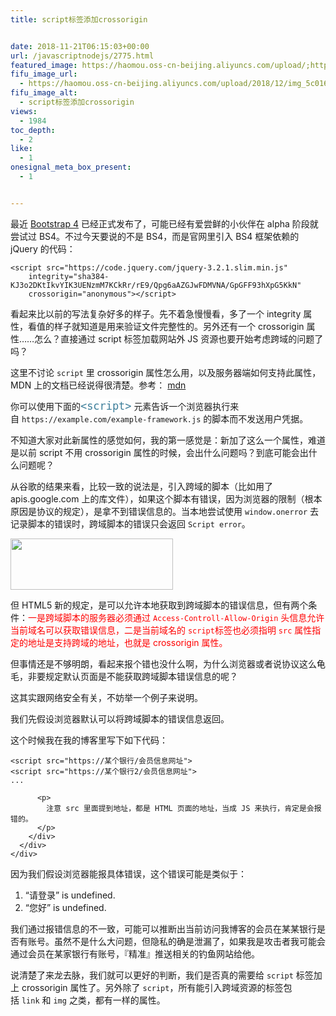 ```yaml
---
title: script标签添加crossorigin


date: 2018-11-21T06:15:03+00:00
url: /javascriptnodejs/2775.html
featured_image: https://haomou.oss-cn-beijing.aliyuncs.com/upload/;https://haomou.oss-cn-beijing.aliyuncs.com/upload/2018/12/img_5c0167d35f0b0.png
fifu_image_url:
  - https://haomou.oss-cn-beijing.aliyuncs.com/upload/2018/12/img_5c0167d35f0b0.png
fifu_image_alt:
  - script标签添加crossorigin
views:
  - 1984
toc_depth:
  - 2
like:
  - 1
onesignal_meta_box_present:
  - 1


---
```

最近 <a href="https://getbootstrap.com/" target="_blank" rel="noopener noreferrer">Bootstrap 4</a> 已经正式发布了，可能已经有爱尝鲜的小伙伴在 alpha 阶段就尝试过 BS4。不过今天要说的不是 BS4，而是官网里引入 BS4 框架依赖的 jQuery 的代码：

<pre class="pure-highlightjs"><code class="null">&lt;script src="https://code.jquery.com/jquery-3.2.1.slim.min.js"
    integrity="sha384-KJ3o2DKtIkvYIK3UENzmM7KCkRr/rE9/Qpg6aAZGJwFDMVNA/GpGFF93hXpG5KkN"
    crossorigin="anonymous"&gt;&lt;/script&gt;</code></pre>

看起来比以前的写法复杂好多的样子。先不着急慢慢看，多了一个 integrity 属性，看值的样子就知道是用来验证文件完整性的。另外还有一个 crossorigin 属性……怎么？直接通过 script 标签加载网站外 JS 资源也要开始考虑跨域的问题了吗？

这里不讨论 `script` 里 crossorigin 属性怎么用，以及服务器端如何支持此属性，MDN 上的文档已经说得很清楚。参考： [mdn][1]

你可以使用下面的<a style="font-style: normal; text-decoration: none; color: #3d7e9a; margin: 0px; padding: 0px; border: 0px; font-family: Arial, x-locale-body, sans-serif; font-size: 20px; font-variant-ligatures: normal; font-variant-caps: normal; font-weight: 400; letter-spacing: -0.0556px; orphans: 2; text-align: start; text-indent: 0px; text-transform: none; white-space: normal; widows: 2; word-spacing: 0px; -webkit-text-stroke-width: 0px; background-color: #ffffff;" title="HTML <script> 元素用于嵌入或引用可执行脚本。" href="https://developer.mozilla.org/zh-CN/docs/Web/HTML/Element/script"><code>&lt;script&gt;</code></a> 元素告诉一个浏览器执行来自 `https://example.com/example-framework.js` 的脚本而不发送用户凭据。

不知道大家对此新属性的感觉如何，我的第一感觉是：新加了这么一个属性，难道是以前 script 不用 crossorigin 属性的时候，会出什么问题吗？到底可能会出什么问题呢？

从谷歌的结果来看，比较一致的说法是，引入跨域的脚本（比如用了 apis.google.com 上的库文件），如果这个脚本有错误，因为浏览器的限制（根本原因是协议的规定），是拿不到错误信息的。当本地尝试使用 `window.onerror` 去记录脚本的错误时，跨域脚本的错误只会返回 `Script error`。

<p id="mvscmrK">
  <img loading="lazy" width="260" height="82" class="alignnone size-full wp-image-3103 shadow" src="https://haomou.oss-cn-beijing.aliyuncs.com/upload/2018/12/img_5c0167d35f0b0.png?x-oss-process=image/quality,q_10/resize,m_lfit,w_200" data-src="https://haomou.oss-cn-beijing.aliyuncs.com/upload/2018/12/img_5c0167d35f0b0.png?x-oss-process=image/format,webp" alt="" />
</p>

但 HTML5 新的规定，是可以允许本地获取到跨域脚本的错误信息，但有两个条件：<span style="color: #ff0000;">一是跨域脚本的服务器必须通过 <code>Access-Controll-Allow-Origin</code> 头信息允许当前域名可以获取错误信息，二是当前域名的 <code>script</code>标签也必须指明 <code>src</code> 属性指定的地址是支持跨域的地址，也就是 crossorigin 属性。</span>

但事情还是不够明朗，看起来报个错也没什么啊，为什么浏览器或者说协议这么龟毛，非要规定默认页面是不能获取跨域脚本错误信息的呢？

这其实跟网络安全有关，不妨举一个例子来说明。

我们先假设浏览器默认可以将跨域脚本的错误信息返回。

这个时候我在我的博客里写下如下代码：

<div id="crayon-5bf4f6acaa283287486314" class="crayon-syntax crayon-theme-visual-assist crayon-font-monaco crayon-os-mac print-yes notranslate crayon-wrapped" data-settings=" no-popup minimize scroll-mouseover wrap">
  <div class="crayon-toolbar" data-settings=" show">
    <div class="crayon-tools">
      <div class="crayon-button crayon-nums-button crayon-pressed" title="Toggle Line Numbers">
        <div class="crayon-button-icon">
          <pre class="pure-highlightjs"><code class="null">&lt;script src="https://某个银行/会员信息网址"&gt;
&lt;script src="https://某个银行2/会员信息网址"&gt;
...
</code></pre>
          
          <p>
            注意 src 里面提到地址，都是 HTML 页面的地址，当成 JS 来执行，肯定是会报错的。
          </p>
        </div>
      </div>
    </div>
  </div>
</div>

因为我们假设浏览器能报具体错误，这个错误可能是类似于：

1. “请登录” is undefined.  
2. “您好” is undefined.

我们通过报错信息的不一致，可能可以推断出当前访问我博客的会员在某某银行是否有账号。虽然不是什么大问题，但隐私的确是泄漏了，如果我是攻击者我可能会通过会员在某家银行有账号，『精准』推送相关的钓鱼网站给他。

说清楚了来龙去脉，我们就可以更好的判断，我们是否真的需要给 `script` 标签加上 crossorigin 属性了。另外除了 `script`，所有能引入跨域资源的标签包括 `link` 和 `img` 之类，都有一样的属性。

<audio style="display: none;" controls="controls"></audio>

<audio style="display: none;" controls="controls"></audio>

<audio style="display: none;" controls="controls"></audio>

<audio style="display: none;" controls="controls"></audio>

 [1]: https://developer.mozilla.org/zh-CN/docs/Web/HTML/CORS_settings_attributes